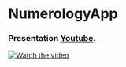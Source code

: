 # NumerologyApp

### Presentation [Youtube](https://youtu.be/PFtFA6Q8CA0).

[![Watch the video](https://img.youtube.com/vi/PFtFA6Q8CA0/hqdefault.jpg)](https://youtu.be/PFtFA6Q8CA0)
